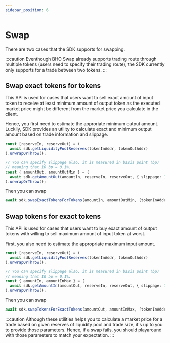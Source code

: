 ```yaml
---
sidebar_position: 6
---
```


# Swap

There are two cases that the SDK supports for swapping.

:::caution
Eventhough BHO Swap already supports trading route through multiple tokens (users need to specify their trading route), the SDK currently only supports for a trade between two tokens.
:::

## Swap exact tokens for tokens

This API is used for cases that users want to sell exact amount of input token to receive at least minimum amount of output token as the executed market price might be different from the market price you calculate in the client.

Hence, you first need to estimate the approriate minimum output amount. Luckily, SDK provides an utility to calculate exact and minimum output amount based on trade information and slippage.

```typescript
const [reserveIn, reserveOut] = (
  await sdk.getLiquidityPoolReserves(tokenInAddr, tokenOutAddr)
).unwrapOrThrow();

// You can specify slippage also, it is measured in basis point (bp)
// meaning that 10 bp = 0.1%.
const { amountOut, amountOutMin } = (
  await sdk.getAmountOut(amountIn, reserveIn, reserveOut, { slippage: 10 })
).unwrapOrThrow();
```

Then you can swap

```typescript
await sdk.swapExactTokensForTokens(amountIn, amountOutMin, [tokenInAddr, tokenOutAddr]);
```

## Swap tokens for exact tokens

This API is used for cases that users want to buy exact amount of output tokens with willing to sell maximum amount of input token at worst.

First, you also need to estimate the appropriate maximum input amount.

```typescript
const [reserveIn, reserveOut] = (
  await sdk.getLiquidityPoolReserves(tokenInAddr, tokenOutAddr)
).unwrapOrThrow();

// You can specify slippage also, it is measured in basis point (bp)
// meaning that 10 bp = 0.1%.
const { amountIn, amountInMax } = (
  await sdk.getAmountIn(amountOut, reserveIn, reserveOut, { slippage: 10 })
).unwrapOrThrow();
```

Then you can swap

```typescript
await sdk.swapTokensForExactTokens(amountOut, amountInMax, [tokenInAddr, tokenOutAddr]);
```

:::caution
Although these utilities helps you to calculate a market price for a trade based on given reserves of liquidity pool and trade size, it's up to you to provide those parameters. Hence, if a swap fails, you should playaround with those parameters to match your expectation.
:::
